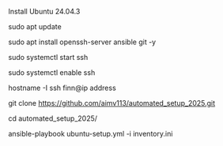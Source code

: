 Install Ubuntu 24.04.3

sudo apt update

sudo apt install openssh-server ansible git -y

sudo systemctl start ssh

sudo systemctl enable ssh


hostname -I
ssh finn@ip address

git clone https://github.com/aimv113/automated_setup_2025.git

cd automated_setup_2025/


ansible-playbook ubuntu-setup.yml -i inventory.ini
